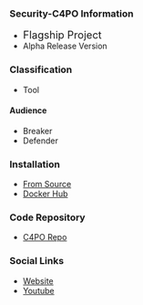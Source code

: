 ### Security-C4PO Information
* <i class="fas fa-flag" style="font-size: 1.3em; color:#01d68f;"></i>
  <span style="font-size: 1.3em;">Flagship Project</span>
* <i style="color:#233e81;"></i> Alpha Release Version

### Classification
* <i class="fas fa-tools" style="color:#222644;"></i> Tool

#### Audience
* <i class="fas fa-hammer" style="color:#ff3d70;"></i> Breaker
* <i class="fas fa-shield-alt" style="color:#34a4fe;"></i> Defender

### Installation
* [From Source](https://github.com/marcel-haag/security-c4po#docker-hub-setup)
* [Docker Hub](https://hub.docker.com/r/cellecram/security-c4po)

### Code Repository
* [C4PO Repo](https://github.com/marcel-haag/security-c4po) 

### Social Links
* [Website](https://security.c4po.dev/)
* [Youtube](https://www.youtube.com/@SecurityC4PO/featured)
